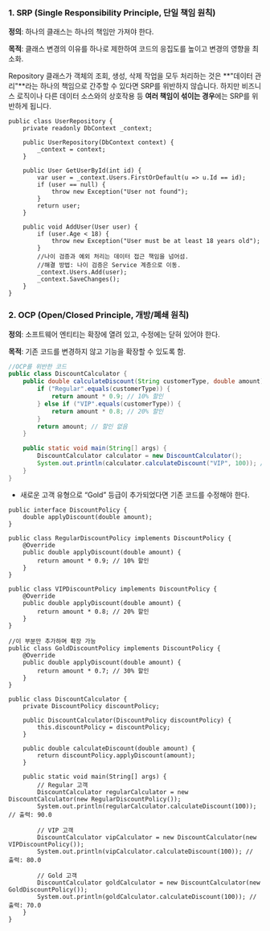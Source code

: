 ### **1. SRP (Single Responsibility Principle, 단일 책임 원칙)**

**정의**: 하나의 클래스는 하나의 책임만 가져야 한다.

**목적**: 클래스 변경의 이유를 하나로 제한하여 코드의 응집도를 높이고 변경의 영향을 최소화.

<aside>

Repository 클래스가 객체의 조회, 생성, 삭제 작업을 모두 처리하는 것은 **"데이터 관리"**라는 하나의 책임으로 간주할 수 있다면 SRP를 위반하지 않습니다. 하지만 비즈니스 로직이나 다른 데이터 소스와의 상호작용 등 **여러 책임이 섞이는 경우**에는 SRP를 위반하게 됩니다.

</aside>

```
public class UserRepository {
	private readonly DbContext _context;
	
	public UserRepository(DbContext context) {
	    _context = context;
	}
	
	public User GetUserById(int id) {
	    var user = _context.Users.FirstOrDefault(u => u.Id == id);
	    if (user == null) {
	        throw new Exception("User not found");
	    }
	    return user;
	}
	
	public void AddUser(User user) {
	    if (user.Age < 18) {
	        throw new Exception("User must be at least 18 years old");
	    }
	    //나이 검증과 예외 처리는 데이터 접근 책임을 넘어섬.
	    //해결 방법: 나이 검증은 Service 계층으로 이동.
	    _context.Users.Add(user);
	    _context.SaveChanges();
	}
}
```

### **2. OCP (Open/Closed Principle, 개방/폐쇄 원칙)**

**정의**: 소프트웨어 엔티티는 확장에 열려 있고, 수정에는 닫혀 있어야 한다.

**목적**: 기존 코드를 변경하지 않고 기능을 확장할 수 있도록 함.

```java
//OCP를 위반한 코드
public class DiscountCalculator {
    public double calculateDiscount(String customerType, double amount) {
        if ("Regular".equals(customerType)) {
            return amount * 0.9; // 10% 할인
        } else if ("VIP".equals(customerType)) {
            return amount * 0.8; // 20% 할인
        }
        return amount; // 할인 없음
    }

    public static void main(String[] args) {
        DiscountCalculator calculator = new DiscountCalculator();
        System.out.println(calculator.calculateDiscount("VIP", 100)); // 출력: 80.0
    }
}

```

- 새로운 고객 유형으로 “Gold” 등급이 추가되었다면 기존 코드를 수정해야 한다.

```
public interface DiscountPolicy {
    double applyDiscount(double amount);
}

public class RegularDiscountPolicy implements DiscountPolicy {
    @Override
    public double applyDiscount(double amount) {
        return amount * 0.9; // 10% 할인
    }
}

public class VIPDiscountPolicy implements DiscountPolicy {
    @Override
    public double applyDiscount(double amount) {
        return amount * 0.8; // 20% 할인
    }
}

//이 부분만 추가하며 확장 가능
public class GoldDiscountPolicy implements DiscountPolicy {
    @Override
    public double applyDiscount(double amount) {
        return amount * 0.7; // 30% 할인
    }
}

public class DiscountCalculator {
    private DiscountPolicy discountPolicy;

    public DiscountCalculator(DiscountPolicy discountPolicy) {
        this.discountPolicy = discountPolicy;
    }

    public double calculateDiscount(double amount) {
        return discountPolicy.applyDiscount(amount);
    }

    public static void main(String[] args) {
        // Regular 고객
        DiscountCalculator regularCalculator = new DiscountCalculator(new RegularDiscountPolicy());
        System.out.println(regularCalculator.calculateDiscount(100)); // 출력: 90.0

        // VIP 고객
        DiscountCalculator vipCalculator = new DiscountCalculator(new VIPDiscountPolicy());
        System.out.println(vipCalculator.calculateDiscount(100)); // 출력: 80.0

        // Gold 고객
        DiscountCalculator goldCalculator = new DiscountCalculator(new GoldDiscountPolicy());
        System.out.println(goldCalculator.calculateDiscount(100)); // 출력: 70.0
    }
}

```
